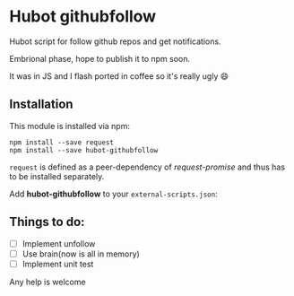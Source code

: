 # Hubot githubfollow

Hubot script for follow github repos and get notifications.

Embrional phase, hope to publish it to npm soon.

It was in JS and I flash ported in coffee so it's really ugly :smile:


## Installation

This module is installed via npm:

```
npm install --save request
npm install --save hubot-githubfollow
```

`request` is defined as a peer-dependency of *request-promise* and thus has to be installed separately.


Add **hubot-githubfollow** to your `external-scripts.json`:


## Things to do:
- [ ] Implement unfollow
- [ ] Use brain(now is all in memory)
- [ ] Implement unit test

Any help is welcome
